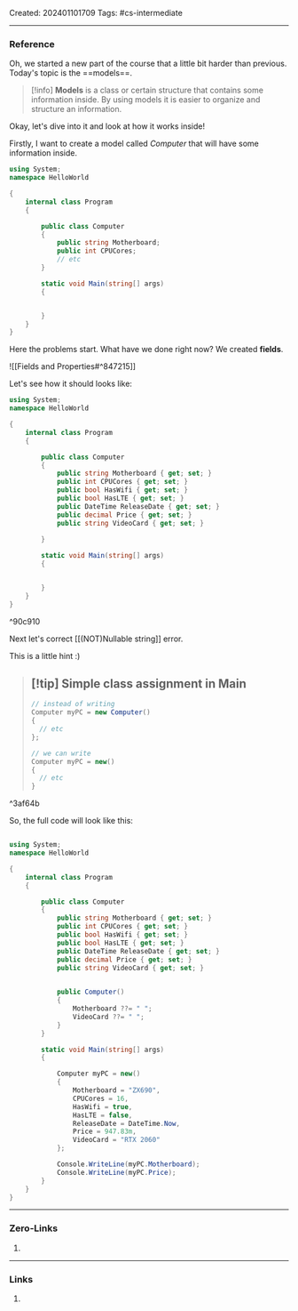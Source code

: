 Created: 202401101709
Tags: #cs-intermediate

---
### Reference

Oh, we started a new part of the course that a little bit harder than previous. Today's topic is the ==models==. 

>[!info]
>**Models** is a class or certain structure that contains some information inside. By using models it is easier to organize and structure an information. 

Okay, let's dive into it and look at how it works inside!

Firstly, I want to create a model called *Computer* that will have some information inside.

```cs
using System;
namespace HelloWorld

{
	internal class Program
	{

		public class Computer
		{
			public string Motherboard;
			public int CPUCores;
			// etc
		}

		static void Main(string[] args)
		{


		}
	}
}
```

Here the problems start. What have we done right now? We created **fields**. 

![[Fields and Properties#^847215]]

Let's see how it should looks like:

```cs
using System;
namespace HelloWorld

{
	internal class Program
	{

		public class Computer
		{
			public string Motherboard { get; set; }
			public int CPUCores { get; set; }
			public bool HasWifi { get; set; }
			public bool HasLTE { get; set; }
			public DateTime ReleaseDate { get; set; }
			public decimal Price { get; set; }
			public string VideoCard { get; set; }
			
		}

		static void Main(string[] args)
		{


		}
	}
}
```

^90c910

Next let's correct [[(NOT)Nullable string]] error. 

This is a little hint :)

>[!tip] Simple class assignment in Main
>--
>```cs
>// instead of writing
>Computer myPC = new Computer()
>{
>	// etc
>};
>
>// we can write
>Computer myPC = new()
>{
>	// etc
>}
>```

^3af64b


So, the full code will look like this:

```cs

using System;
namespace HelloWorld

{
	internal class Program
	{

		public class Computer
		{
			public string Motherboard { get; set; }
			public int CPUCores { get; set; }
			public bool HasWifi { get; set; }
			public bool HasLTE { get; set; }
			public DateTime ReleaseDate { get; set; }
			public decimal Price { get; set; }
			public string VideoCard { get; set; }
			

            public Computer()
            {
                Motherboard ??= " ";
                VideoCard ??= " ";
            }
		}

		static void Main(string[] args)
		{

            Computer myPC = new()
            {
                Motherboard = "ZX690",
                CPUCores = 16,
                HasWifi = true,
                HasLTE = false,
                ReleaseDate = DateTime.Now,
                Price = 947.83m,
                VideoCard = "RTX 2060"
            };

            Console.WriteLine(myPC.Motherboard);
            Console.WriteLine(myPC.Price);
		}
	}
}

```

---
### Zero-Links

1. 

-------
### Links

1. 